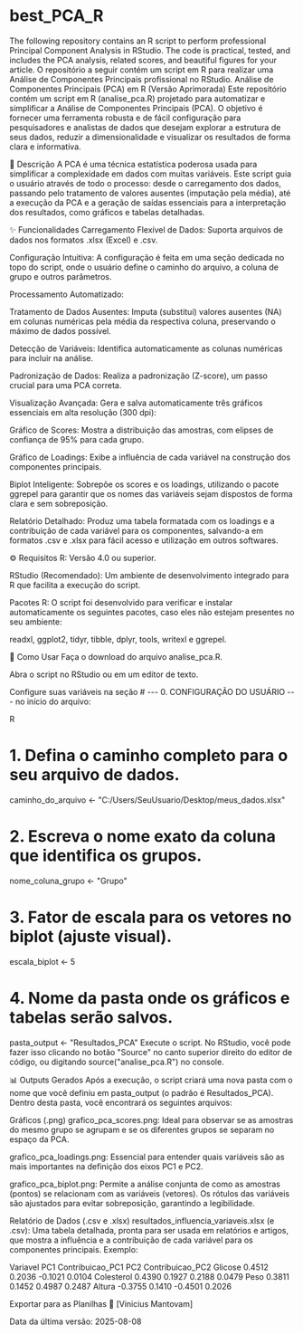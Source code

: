 # best_PCA_R
The following repository contains an R script to perform professional Principal Component Analysis in RStudio. The code is practical, tested, and includes the PCA analysis, related scores, and beautiful figures for your article. O repositório a seguir contém um script em R para realizar uma Análise de Componentes Principais profissional no RStudio.
Análise de Componentes Principais (PCA) em R (Versão Aprimorada)
Este repositório contém um script em R (analise_pca.R) projetado para automatizar e simplificar a Análise de Componentes Principais (PCA). O objetivo é fornecer uma ferramenta robusta e de fácil configuração para pesquisadores e analistas de dados que desejam explorar a estrutura de seus dados, reduzir a dimensionalidade e visualizar os resultados de forma clara e informativa.

📜 Descrição
A PCA é uma técnica estatística poderosa usada para simplificar a complexidade em dados com muitas variáveis. Este script guia o usuário através de todo o processo: desde o carregamento dos dados, passando pelo tratamento de valores ausentes (imputação pela média), até a execução da PCA e a geração de saídas essenciais para a interpretação dos resultados, como gráficos e tabelas detalhadas.

✨ Funcionalidades
Carregamento Flexível de Dados: Suporta arquivos de dados nos formatos .xlsx (Excel) e .csv.

Configuração Intuitiva: A configuração é feita em uma seção dedicada no topo do script, onde o usuário define o caminho do arquivo, a coluna de grupo e outros parâmetros.

Processamento Automatizado:

Tratamento de Dados Ausentes: Imputa (substitui) valores ausentes (NA) em colunas numéricas pela média da respectiva coluna, preservando o máximo de dados possível.

Detecção de Variáveis: Identifica automaticamente as colunas numéricas para incluir na análise.

Padronização de Dados: Realiza a padronização (Z-score), um passo crucial para uma PCA correta.

Visualização Avançada: Gera e salva automaticamente três gráficos essenciais em alta resolução (300 dpi):

Gráfico de Scores: Mostra a distribuição das amostras, com elipses de confiança de 95% para cada grupo.

Gráfico de Loadings: Exibe a influência de cada variável na construção dos componentes principais.

Biplot Inteligente: Sobrepõe os scores e os loadings, utilizando o pacote ggrepel para garantir que os nomes das variáveis sejam dispostos de forma clara e sem sobreposição.

Relatório Detalhado: Produz uma tabela formatada com os loadings e a contribuição de cada variável para os componentes, salvando-a em formatos .csv e .xlsx para fácil acesso e utilização em outros softwares.

⚙️ Requisitos
R: Versão 4.0 ou superior.

RStudio (Recomendado): Um ambiente de desenvolvimento integrado para R que facilita a execução do script.

Pacotes R: O script foi desenvolvido para verificar e instalar automaticamente os seguintes pacotes, caso eles não estejam presentes no seu ambiente:

readxl, ggplot2, tidyr, tibble, dplyr, tools, writexl e ggrepel.

🚀 Como Usar
Faça o download do arquivo analise_pca.R.

Abra o script no RStudio ou em um editor de texto.

Configure suas variáveis na seção # --- 0. CONFIGURAÇÃO DO USUÁRIO --- no início do arquivo:

R

# 1. Defina o caminho completo para o seu arquivo de dados.
caminho_do_arquivo <- "C:/Users/SeuUsuario/Desktop/meus_dados.xlsx"

# 2. Escreva o nome exato da coluna que identifica os grupos.
nome_coluna_grupo <- "Grupo"

# 3. Fator de escala para os vetores no biplot (ajuste visual).
escala_biplot <- 5

# 4. Nome da pasta onde os gráficos e tabelas serão salvos.
pasta_output <- "Resultados_PCA"
Execute o script. No RStudio, você pode fazer isso clicando no botão "Source" no canto superior direito do editor de código, ou digitando source("analise_pca.R") no console.

📊 Outputs Gerados
Após a execução, o script criará uma nova pasta com o nome que você definiu em pasta_output (o padrão é Resultados_PCA). Dentro desta pasta, você encontrará os seguintes arquivos:

Gráficos (.png)
grafico_pca_scores.png: Ideal para observar se as amostras do mesmo grupo se agrupam e se os diferentes grupos se separam no espaço da PCA.

grafico_pca_loadings.png: Essencial para entender quais variáveis são as mais importantes na definição dos eixos PC1 e PC2.

grafico_pca_biplot.png: Permite a análise conjunta de como as amostras (pontos) se relacionam com as variáveis (vetores). Os rótulos das variáveis são ajustados para evitar sobreposição, garantindo a legibilidade.

Relatório de Dados (.csv e .xlsx)
resultados_influencia_variaveis.xlsx (e .csv): Uma tabela detalhada, pronta para ser usada em relatórios e artigos, que mostra a influência e a contribuição de cada variável para os componentes principais. Exemplo:

Variavel	PC1	Contribuicao_PC1	PC2	Contribuicao_PC2
Glicose	0.4512	0.2036	-0.1021	0.0104
Colesterol	0.4390	0.1927	0.2188	0.0479
Peso	0.3811	0.1452	0.4987	0.2487
Altura	-0.3755	0.1410	-0.4501	0.2026

Exportar para as Planilhas
👤 [Vinicius Mantovam]

Data da última versão: 2025-08-08
